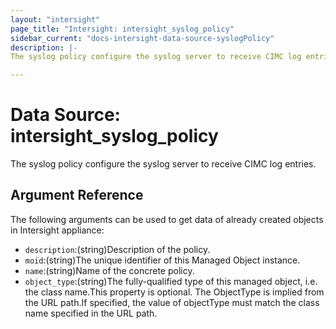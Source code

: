 ```yaml
---
layout: "intersight"
page_title: "Intersight: intersight_syslog_policy"
sidebar_current: "docs-intersight-data-source-syslogPolicy"
description: |-
The syslog policy configure the syslog server to receive CIMC log entries.

---
```


# Data Source: intersight_syslog_policy
The syslog policy configure the syslog server to receive CIMC log entries.

## Argument Reference
The following arguments can be used to get data of already created objects in Intersight appliance:
* `description`:(string)Description of the policy.
* `moid`:(string)The unique identifier of this Managed Object instance.
* `name`:(string)Name of the concrete policy.
* `object_type`:(string)The fully-qualified type of this managed object, i.e. the class name.This property is optional. The ObjectType is implied from the URL path.If specified, the value of objectType must match the class name specified in the URL path.
